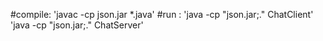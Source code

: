 #compile: 'javac -cp json.jar *.java'
#run : 'java -cp "json.jar;." ChatClient'
      'java -cp "json.jar;." ChatServer'
